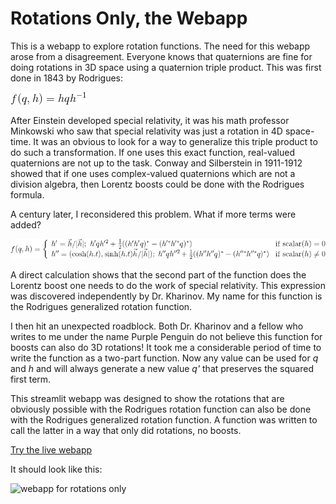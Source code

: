 # Rotations Only, the Webapp

This is a webapp to explore rotation functions. The need for this webapp arose from a disagreement. Everyone knows that quaternions
are fine for doing rotations in 3D space using a quaternion triple product. This was first done in 1843 by Rodrigues:

![](images/Rodrigues.gif)

After Einstein developed special relativity, it was his math professor Minkowski who saw that special relativity was just a
rotation in 4D space-time. It was an obvious to look for a way to generalize this triple product to do such a transformation.
If one uses this exact function, real-valued quaternions are not up to the task. Conway and Silberstein in 1911-1912 showed
that if one uses complex-valued quaternions which are not a division algebra, then Lorentz boosts could be done with the
Rodrigues formula.

A century later, I reconsidered this problem. What if more terms were added?

![](images/Rodrigues_generalization_multi-part.gif)

A direct calculation shows that the second part of the function does the Lorentz boost one needs to do the work of special
relativity. This expression was discovered independently by Dr. Kharinov. My name for this function is the Rodrigues
generalized rotation function.

I then hit an unexpected roadblock. Both Dr. Kharinov and a fellow who writes to me under the name Purple Penguin do not
believe this function for boosts can also do 3D rotations! It took me a considerable period of time to write the function
as a two-part function. Now any value can be used for _q_ and _h_ and will always generate a new value _q'_ that preserves
the squared first term.

This streamlit webapp was designed to show the rotations that are obviously possible with the Rodrigues rotation function can also be 
done with the Rodrigues generalized rotation function. A function was written to call the latter in a way that only did
rotations, no boosts.

[Try the live webapp](https://share.streamlit.io/dougsweetser/rotations_only/webapp__rotations_only.py)

It should look like this:

![webapp for rotations only](webapp__rotations_only.png)
